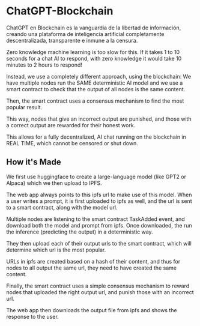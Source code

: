 # ChatGPT-Blockchain
ChatGPT en Blockchain es la vanguardia de la libertad de información, creando una plataforma de inteligencia artificial completamente descentralizada, transparente e inmune a la censura.

Zero knowledge machine learning is too slow for this. If it takes 1 to 10 seconds for a chat AI to respond, with zero knowledge it would take 10 minutes to 2 hours to respond!

Instead, we use a completely different approach, using the blockchain: We have multiple nodes run the SAME deterministic AI model and we use a smart contract to check that the output of all nodes is the same content.

Then, the smart contract uses a consensus mechanism to find the most popular result.

This way, nodes that give an incorrect output are punished, and those with a correct output are rewarded for their honest work.

This allows for a fully decentralized, AI chat running on the blockchain in REAL TIME, which cannot be censored or shut down.

## How it's Made
We first use huggingface to create a large-language model (like GPT2 or Alpaca) which we then upload to IPFS.

The web app always points to this ipfs url to make use of this model. When a user writes a prompt, it is first uploaded to ipfs as well, and the url is sent to a smart contract, along with the model url.

Multiple nodes are listening to the smart contract TaskAdded event, and download both the model and prompt from ipfs. Once downloaded, the run the inference (predicting the output) in a deterministic way.

They then upload each of their output urls to the smart contract, which will determine which url is the most popular.

URLs in ipfs are created based on a hash of their content, and thus for nodes to all output the same url, they need to have created the same content.

Finally, the smart contract uses a simple consensus mechanism to reward nodes that uploaded the right output url, and punish those with an incorrect url.

The web app then downloads the output file from ipfs and shows the response to the user.
